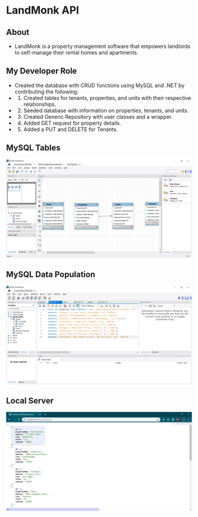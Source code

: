 # LandMonk API

## About
* LandMonk is a property management software that empowers landlords to self-manage their rental homes and apartments. 

## My Developer Role
* Created the database with CRUD functions using MySQL and .NET by contributing the following:
* 1. Created tables for tenants, properties, and units with their respective relationships.
* 2. Seeded database with information on properties, tenants, and units. 
* 3. Created Generic Repository with user classes and a wrapper. 
* 4. Added GET request for property details. 
* 5. Added a PUT and DELETE for Tenants. 


## MySQL Tables
![MySQLTables](https://github.com/theoriginalcaliforniaburrito/MyLandMonkAPI/blob/master/MySQLTables.png?raw=true "Title")

## MySQL Data Population
![DataPopulation](https://github.com/theoriginalcaliforniaburrito/MyLandMonkAPI/blob/master/MySQLData.png?raw=true "Title")

## Local Server
![Local Server](https://github.com/theoriginalcaliforniaburrito/MyLandMonkAPI/blob/master/Data.png?raw=true "Title")
